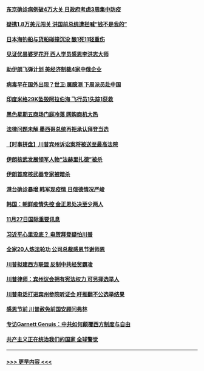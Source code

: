 #### [东京确诊病例破4万大关 日政府考虑3周集中防疫](../pages/prog202/a102997481.md?t=11281902) 
#### [疑携1.8万美元闯关 洪国前总统遭拦喊“钱不是我的”](../pages/prog202/a102997382.md?t=11281902) 
#### [日本海钓船与货船碰撞沉没 酿1死11轻重伤](../pages/prog202/a102997295.md?t=11281902) 
#### [见证优昙婆罗花开 西人学员感恩李洪志大师](../pages/prog202/a102997339.md?t=11281902) 
#### [助伊朗飞弹计划 美经济制裁4家中俄企业](../pages/prog202/a102997281.md?t=11281902) 
#### [病毒早在国外出现？世卫:属臆测 下周派员赴中国](../pages/prog202/a102997224.md?t=11281902) 
#### [印度米格29K坠毁阿拉伯海 飞行员1失踪1获救](../pages/prog202/a102997209.md?t=11281902) 
#### [黑色星期五商场门庭冷落 网购商机大热](../pages/prog202/a102997036.md?t=11281902) 
#### [法律问题未解 墨西哥总统再拒承认拜登当选](../pages/prog202/a102997007.md?t=11281902) 
#### [【时事拼盘】川普宾州诉讼案将被送至最高法院](../pages/prog202/a102997075.md?t=11281902) 
#### [伊朗核武发展领军人物“法赫里扎德”被杀](../pages/prog202/a102997070.md?t=11281902) 
#### [伊朗首席核武器专家被暗杀](../pages/prog202/a102996965.md?t=11281902) 
#### [港台确诊暴增 韩军现疫情 日俄德情况严峻](../pages/prog202/a102996922.md?t=11281902) 
#### [韩国：朝鲜疫情失控 金正恩处决至少两人](../pages/prog202/a102996909.md?t=11281902) 
#### [11月27日国际重要讯息](../pages/prog202/a102996682.md?t=11281902) 
#### [习近平心里没底？ 电贺拜登疑怕川普](../pages/prog202/a102996491.md?t=11281902) 
#### [全家20人炼法轮功 公司总裁感恩节谢师恩](../pages/prog202/a102996387.md?t=11281902) 
#### [川普拟建西方联盟 反制中共经贸霸凌](../pages/prog202/a102996194.md?t=11281902) 
#### [川普律师：宾州议会拥有宪法权力 可另择选举人](../pages/prog202/a102996113.md?t=11281902) 
#### [川普电话打进宾州参院听证会 吁推翻不公选举结果](../pages/prog202/a102995558.md?t=11281902) 
#### [感恩节前 川普赦免前国安顾问弗林](../pages/prog202/a102996116.md?t=11281902) 
#### [专访Garnett Genuis：中共如何颠覆西方制度与自由](../pages/prog202/a102996077.md?t=11281902) 
#### [共产主义正在统治我们的国家 全球警觉](../pages/prog202/a102995914.md?t=11281902) 

----
#### [ >>> 更早内容 <<< ](../indexes/prog202-earlier.md)
